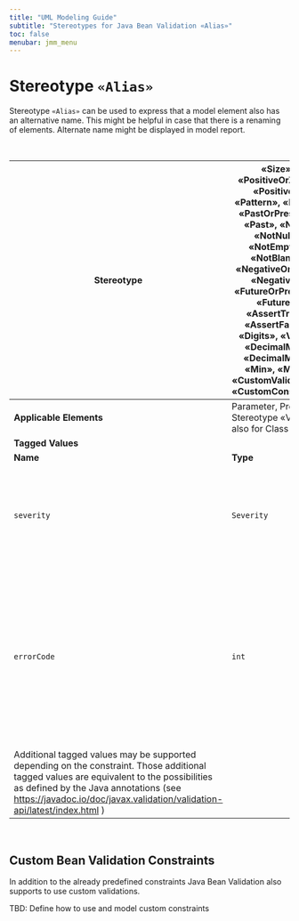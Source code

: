 ```yaml
---
title: "UML Modeling Guide"
subtitle: "Stereotypes for Java Bean Validation «Alias»"
toc: false
menubar: jmm_menu
---
```


# Stereotype `«Alias»`

Stereotype `«Alias»` can be used to express that a model element also has an alternative name. This might be helpful in case that there is a renaming of elements. Alternate name might be displayed in model report.

<br>

| **Stereotype**                                                                                                                                                                                                                                               | «Size», «PositiveOrZero», «Positive», «Pattern», «Email», «PastOrPresent», «Past», «Null», «NotNull», «NotEmpty», «NotBlank», «NegativeOrZero», «Negative», «FutureOrPresent», «Future», «AssertTrue», «AssertFalse», «Digits», «Valid», «DecimalMin», «DecimalMax», «Min», «Max», «CustomValidation», «CustomConstraint» |                                                                                                                                                                                               |
| ------------------------------------------------------------------------------------------------------------------------------------------------------------------------------------------------------------------------------------------------------------ | ------------------------------------------------------------------------------------------------------------------------------------------------------------------------------------------------------------------------------------------------------------------------------------------------------------------------- | --------------------------------------------------------------------------------------------------------------------------------------------------------------------------------------------- |
| **Applicable Elements**                                                                                                                                                                                                                                      | Parameter, Property<br>Stereotype «Valid» also for Class                                                                                                                                                                                                                                                                  |                                                                                                                                                                                               |
| **Tagged Values**                                                                                                                                                                                                                                            |                                                                                                                                                                                                                                                                                                                           |                                                                                                                                                                                               |
| **Name**                                                                                                                                                                                                                                                     | **Type**                                                                                                                                                                                                                                                                                                                  | **Description**                                                                                                                                                                               |
| `severity`                                                                                                                                                                                                                                                   | `Severity`                                                                                                                                                                                                                                                                                                                | Attribute is used to define the severity if the validation fails. Possible values are: `Info`, `Warning`, `Error` and `NotUsed`                                                               |
| `errorCode`                                                                                                                                                                                                                                                  | `int`                                                                                                                                                                                                                                                                                                                     | Instead of using hard coded error message for validations JEAF  Framework also supports to define a JEAF X-Fun `LocalizationID`. Using the id it is possible to use localized error messages. |
| Additional tagged values may be supported depending on the constraint. Those additional tagged values are equivalent to the possibilities as defined by the Java annotations (see https://javadoc.io/doc/javax.validation/validation-api/latest/index.html ) |                                                                                                                                                                                                                                                                                                                           |                                                                                                                                                                                               |

<br>

## Custom Bean Validation Constraints

In addition to the already predefined constraints Java Bean Validation also supports to use custom validations.

TBD: Define how to use and model custom constraints